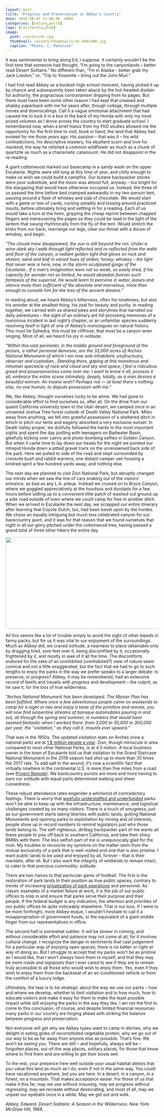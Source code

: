 ```yaml
---
layout: post
title: "Progress and Preservation in Abbey's Country"
date: 2018-08-07 12:00:00 -0800
categories: [nature,world]
tags: [California,Utah]
image:
  path: /assets/dv.jpg
  thumbnail: /assets/thumbnails/dv-400x200.jpg
  caption: "Photo: C. Peterson"
---
```


It was sentimental to bring along Ed, I suppose. It certainly wouldn’t be the first time that someone had thought, “I’m going to the canyonlands – better read Desert Solitaire.” No different than, “I’m in Alaska – better grab my Jack London,” or, “Trip to Yosemite – bring out the John Muir.”  

I had first read Abbey as a bookish high school innocent, having picked it up by chance and subsequently been taken aback by the hot-headed disdain for authority, the pugnacious contrarianism dripping from its pages. But there must have been some other reason I had kept that creased and shabby paperback with me for years after, though college, through multiple moves and downscalings. Call it a vague emotional attachment that had caused me to tuck it in a box in the back of my Honda with only my most prized volumes as I drove across the country to start graduate school. I remembered now, when a brief hiatus from my PhD studies allowed me the opportunity for the first time to visit, book in hand, the land that Abbey had evoked for me those years ago. His passion – that was it – his wild contradictions, his descriptive mastery, his ebullient scorn and love for mankind, the way he relished a common wildflower as much as a chunk of quartzite as much as a charismatic catamount. He did not disappoint in the re-reading.

A giant cottonwood marked our basecamp in a sandy wash on the upper Escalante. Nights were still long at this time of year, and chilly enough to make us wish we could build a campfire. Our butane backpacker stoves were poor substitute, and the moon was almost full, anyway – too bright for the stargazing that would have otherwise occupied us. Instead, the three of us passed the time before bed cramped awkwardly in my two-person tent, passing around a flask of whiskey and slab of chocolate. We would start with a game or two of cards, cursing amiably and tossing around practiced insults, before ultimately tiring and settling in for a reading. Each of us would take a turn at the helm, gripping the cheap reprint between chapped fingers and maneuvering the pages so they could be read in the light of the lantern that swung rhythmically from the fly of the tent. Would stretch the kinks from our back, rearrange our legs, clear our throat with a douse of whiskey, and begin.

*"The clouds have disappeared, the sun is still beyond the rim. Under a wine-dark sky I walk through light reflected and re-reflected from the walls and floor of the canyon, a radiant golden light that glows on rock and stream, sand and leaf in varied hues of amber, honey, whiskey – the light that never was is here, now, in the storm-sculptured gorge of the Escalante…If a man’s imagination were not so weak, so easily tired, if his capacity for wonder not so limited, he would abandon forever such fantasies of the supernal. He would learn to perceive in water, leaves and silence more than sufficient of the absolute and marvelous, more than enough to console him for the loss of the ancient dreams."*

In reading aloud, we heard Abbey’s bitterness, often his loneliness, but also his wonder at the smallest thing, his zeal for beauty and purity. In reading together, we carried with us shared jokes and storylines that narrated our daily adventures – the sight of an ordinary ant hill provoking memories of a humorous incident in last night’s chapter, or an unfamiliar species suddenly resolving itself in light of one of Abbey’s monologues on natural history. This must be Ephedra, this must be cliffrose, that must be a canyon wren singing. Most of all, we heard his joy in solitude.

*"Within this vast perimeter, in the middle ground and foreground of the picture, a rather personal demesne, are the 33,000 acres of Arches National Monument of which I am now sole inhabitant, usufructuary, observer and custodian…Standing there, gaping at this monstrous and inhuman spectacle of rock and cloud and sky and space, I feel a ridiculous greed and possessiveness come over me. I want to know it all, possess it all, embrace the entire scene intimately, deeply, totally, as a man desires a beautiful woman. An insane wish? Perhaps not — at least there's nothing else, no one human, to dispute possession with me."*

We, like Abbey, thought ourselves lucky to be alone. We had gone to considerable effort to find ourselves so, after all. On the drive from our quaint California university town to the Utah desert, we camped once in an unnamed Joshua Tree forest outside of Death Valley National Park. Miles away from anything, we fell into grateful possession of a sheltered ditch in which to pitch our tents and eagerly absorbed a very exclusive sunset. In Death Valley proper, we dutifully followed the herds to the most important sights and spent the day jostling with teenagers on Badwater Basin, gleefully kicking over cairns and photo-bombing selfies in Golden Canyon. But when it came time to lay down our heads for the night we pointed our intrepid Honda down a pitted gravel track on the unrenowned back side of the park. Here we pulled to side of the road and slept surrounded by creosote bush and rabbit warrens, one distant camper van housing a kindred spirit a few hundred yards away, and nothing else.

The next day we planned to visit Zion National Park, but abruptly changed our minds when we saw the line of cars snaking out of the visitors’ entrance, as bad as any L.A. pileup. Instead we cruised on to Bryce Canyon, where we goggled appreciatively at the hoodoos and doodads for a few hours before sidling up to a convenient little patch of washed out ground up a side road outside of town where we could camp for free in another ditch. When we arrived in Escalante the next day, we scrapped our entire itinerary after learning that Coyote Gulch, too, had been beset upon by the hordes. We chose an equally intriguing but much less celebrated canyon for our backcountry jaunt, and it was for that reason that we found ourselves that night in all our glory pitched under the cottonwood tree, having passed a grand total of three other hikers the entire day.  

<img src="{{site.baseurl}}/assets/bryce.jpg" class="align-center" alt="" height="300" width="650">

All this seems like a lot of trouble simply to avoid the sight of other bipeds in fanny packs, but for us it was vital to our enjoyment of the surroundings. Much as Abbey did, we craved solitude, a nearness to place obtainable only by dragging tired, sore feet over it, being discomfited by it, occasionally frightened by it, and mostly in awe of it all the time. The discomforts endured for the sake of an uninhibited (uninhabited?) view of nature seem comical and not a little exaggerated, but the fact that we had to go to such lengths to enjoy the parks in the way we prefer speaks to a larger debate: to preserve, or progress? Abbey, it may be remembered, had an extensive record of beefs and travails with progress and development – the culprit, as he saw it, for the loss of true wilderness.

*"Arches National Monument has been developed. The Master Plan has been fulfilled. Where once a few adventurous people came on weekends to camp for a night or two and enjoy a taste of the primitive and remote, you will now find serpentine streams of baroque automobiles pouring in and out, all through the spring and summer, in numbers that would have seemed fantastic when I worked there: from 3,000 to 30,000 to 300,000 per year, the “visitation,” as they call it, mounts ever upward."*

That was in the 1950s. The updated visitation stats on Arches (now a national park) are at [1.8 million people a year](https://www.nytimes.com/2018/07/02/travel/arches-national-park-edward-abbey-desert-solitaire.html). Zion, though miniscule in area compared to most other National Parks, is at 4.5 million. A local business owner in the town of Escalante told us that visitation to the Grand Staircase National Monument in the 2018 season had shot up to more than 30 times the 2017 rate. To add salt to the wound, it’s now a scientific fact that virtually nowhere in the continental U.S. is more than five miles from a road (see [Project Remote](http://remotefootprints.org/project-remote)). We backcountry purists are more and more having to earn our solitude with equal parts determined walking and sheer cussedness.

These robust attendance rates engender a whirlwind of contradictory feelings. There is worry that [woefully understaffed and underfunded](https://therevelator.org/budget-crunch-national-parks/) parks won’t be able to keep up with the infrastructure, maintenance, and logistical challenges created by so many visitors.  There is a touch of smugness; just as our government starts taking liberties with public lands, gutting National Monuments and opening parks to exploitation by mining and oil interests, people show up in record numbers to remind legislators just who those lands belong to. The self-righteous, dirtbag backpacker part of me wants all these people to piss off back to southern California, and take their shiny BMWs with them. The less selfish part of me is unequivocally glad for the mob. My troubles to reconcile my opinions on the matter stem from the mutual exclusivity of a park that is well-visited and one that is also pristine. I want public lands to be used and enjoyed by all, forever – that is their mandate, after all. But I also want the integrity of wildlands to remain intact, to cater to that precious commodity: solitude.

There are two halves to that particular game of football. The first is the restoration of park lands to their position as true public spaces, contrary to trends of increasing [privatization of park operations](http://theconversation.com/corporate-sponsors-at-yosemite-the-case-against-privatizing-national-parks-64097) and personnel. As classic examples of a market failure at work, it is the job of our public offices to step in and ensure that parks serve their purpose and their people. If the federal budget is any indication, the attention and priorities of our public offices lie quite noticeably elsewhere. That is our loss. If I were to be more forthright, more Abbey-esque, I wouldn’t hesitate to call it a misappropriation of government funds, or the equivalent of a giant middle finger from our representatives in office.

The second half is somewhat subtler. It will be slower in coming, and without considerable effort and patience may not come at all, for it involves cultural change. I recognize the danger in sentiments that cast judgement for a particular way of enjoying open spaces; there is no better or right-er way of doing so. But I struggle to accept that my parks won’t be as pristine as I would like, that I won’t always have them to myself, and that they may be more roads and signposts than I ever cared to see if they are to remain truly accessible to all those who would wish to enjoy them. Yes, even if they wish to enjoy them from the backseat of an air-conditioned vehicle or from the comfort of a luxury lodge.

Ultimately, the task is to be strategic about the way we use our parks – how and where we develop, whether to limit visitation and to how much, how to educate visitors and make it easy for them to make the least possible impact while still enjoying the parks in the way they like. I am not the first to come to this conclusion, of course, and despite limited financial resources many parks in our country are forging ahead with striking the balance between progress and preservation.

Not everyone will get why we Abbey types want to camp in ditches, why we delight in eating globs of reconstituted vegetable protein, why we go out of our way to be as far away from anyone else as possible. That’s fine. We won’t be seeing you. There are still – and hopefully, always will be – forgotten places, out-of-the way places, solitary places, for those that know where to find them and are willing to get their boots wet.

To the rest, your presence here well outside your usual habitat attests that you value this land as much as I do, even if not in the same way. You could have vacationed anywhere, but you are here. In a desert, in a canyon, in a forest, on a mountain. That makes acceptance easier. For those of us that make it this far, may we use without misusing, may we progress without regressing, may we recreate without desecrating, and most of all, may we unpeel our eyeballs once in a while. May we get out and walk.  

*Abbey, Edward. Desert Solitaire: A Season in the Wilderness. New York: McGraw Hill, 1968.*
